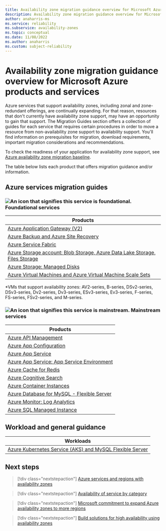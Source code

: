 ```yaml
---
title: Availability zone migration guidance overview for Microsoft Azure products and services
description: Availability zone migration guidance overview for Microsoft Azure products and services
author: anaharris-ms
ms.service: reliability
ms.subservice: availability-zones
ms.topic: conceptual
ms.date: 11/08/2022
ms.author: anaharris
ms.custom: subject-reliability
---
```


# Availability zone migration guidance overview for Microsoft Azure products and services

Azure services that support availability zones, including zonal and zone-redundant offerings, are continually expanding.  For that reason, resources that don't currently have availability zone support, may have an opportunity to gain that support. The Migration Guides section offers a collection of guides for each service that requires certain procedures in order to move a resource from non-availability zone support to availability support. You'll find information on prerequisites for migration, download requirements, important migration considerations and recommendations.

To check the readiness of your application for availability zone support, see [Azure availability zone migration baseline](./availability-zones-baseline.md).

The table below lists each product that offers migration guidance and/or information. 

## Azure services migration guides

### ![An icon that signifies this service is foundational.](media/icon-foundational.svg) Foundational services 

| **Products**  | 
| --- | 
| [Azure Application Gateway (V2)](migrate-app-gateway-v2.md) |
| [Azure Backup and Azure Site Recovery](migrate-recovery-services-vault.md)  | 
| [Azure Service Fabric](migrate-service-fabric.md)  | 
| [Azure Storage account: Blob Storage, Azure Data Lake Storage, Files Storage](migrate-storage.md) |
| [Azure Storage: Managed Disks](migrate-vm.md)|
| [Azure Virtual Machines and Azure Virtual Machine Scale Sets](migrate-vm.md)|  


\*VMs that support availability zones: AV2-series, B-series, DSv2-series, DSv3-series, Dv2-series, Dv3-series, ESv3-series, Ev3-series, F-series, FS-series, FSv2-series, and M-series.

### ![An icon that signifies this service is mainstream.](media/icon-mainstream.svg) Mainstream services

| **Products**   | 
| --- | 
| [Azure API Management](migrate-api-mgt.md)|
| [Azure App Configuration](migrate-app-configuration.md)|
| [Azure App Service](migrate-app-service.md)|
| [Azure App Service: App Service Environment](migrate-app-service-environment.md)|
| [Azure Cache for Redis](migrate-cache-redis.md)|
| [Azure Cognitive Search](migrate-search-service.md)|
| [Azure Container Instances](migrate-container-instances.md)|
| [Azure Database for MySQL - Flexible Server](migrate-database-mysql-flex.md)|
| [Azure Monitor: Log Analytics](migrate-monitor-log-analytics.md)|
| [Azure SQL Managed Instance](migrate-sql-managed-instance.md)|



## Workload and general guidance
| **Workloads**   | 
| --- | 
| [Azure Kubernetes Service (AKS) and MySQL Flexible Server](migrate-workload-aks-mysql.md)|

## Next steps


> [!div class="nextstepaction"]
> [Azure services and regions with availability zones](availability-zones-service-support.md)

> [!div class="nextstepaction"]
> [Availability of service by category](availability-service-by-category.md)

> [!div class="nextstepaction"]
> [Microsoft commitment to expand Azure availability zones to more regions](https://azure.microsoft.com/blog/our-commitment-to-expand-azure-availability-zones-to-more-regions/)

> [!div class="nextstepaction"]
> [Build solutions for high availability using availability zones](/azure/architecture/high-availability/building-solutions-for-high-availability)
